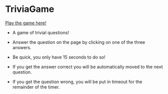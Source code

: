 # TriviaGame
[Play the game here!](https://kbub27.github.io/TriviaGame)

* A game of trivial questions!

* Answer the question on the page by clicking on one of the three answers.

* Be quick, you only have 15 seconds to do so!

* If you get the answer correct you will be automatically moved to the next question.

* If you get the question wrong, you will be put in timeout for the remainder of the timer.
